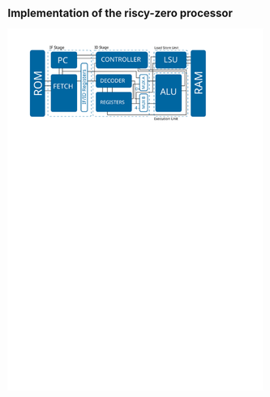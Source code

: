 ## Implementation of the riscy-zero processor

![alt Zero RISCY Global Architecture](https://github.com/sinitame/zero-riscy/blob/master/doc/zero_riscy_core.svg)
